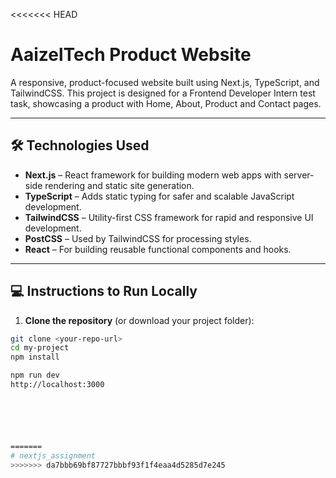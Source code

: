 <<<<<<< HEAD
# AaizelTech Product Website

A responsive, product-focused website built using Next.js, TypeScript, and TailwindCSS. This project is designed for a Frontend Developer Intern test task, showcasing a product with Home, About, Product and Contact pages.

---

## 🛠 Technologies Used

- **Next.js** – React framework for building modern web apps with server-side rendering and static site generation.
- **TypeScript** – Adds static typing for safer and scalable JavaScript development.
- **TailwindCSS** – Utility-first CSS framework for rapid and responsive UI development.
- **PostCSS** – Used by TailwindCSS for processing styles.
- **React** – For building reusable functional components and hooks.

---

## 💻 Instructions to Run Locally

1. **Clone the repository** (or download your project folder):

```bash
git clone <your-repo-url>
cd my-project
npm install

npm run dev
http://localhost:3000






=======
# nextjs_assignment
>>>>>>> da7bbb69bf87727bbbf93f1f4eaa4d5285d7e245
